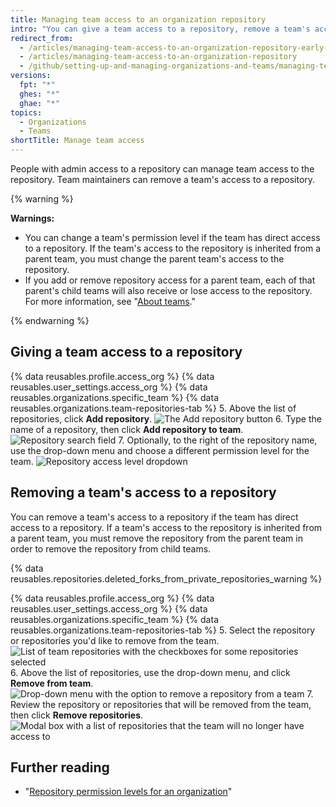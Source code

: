 ```yaml
---
title: Managing team access to an organization repository
intro: "You can give a team access to a repository, remove a team's access to a repository, or change a team's permission level for a repository."
redirect_from:
  - /articles/managing-team-access-to-an-organization-repository-early-access-program/
  - /articles/managing-team-access-to-an-organization-repository
  - /github/setting-up-and-managing-organizations-and-teams/managing-team-access-to-an-organization-repository
versions:
  fpt: "*"
  ghes: "*"
  ghae: "*"
topics:
  - Organizations
  - Teams
shortTitle: Manage team access
---
```


People with admin access to a repository can manage team access to the repository. Team maintainers can remove a team's access to a repository.

{% warning %}

**Warnings:**

- You can change a team's permission level if the team has direct access to a repository. If the team's access to the repository is inherited from a parent team, you must change the parent team's access to the repository.
- If you add or remove repository access for a parent team, each of that parent's child teams will also receive or lose access to the repository. For more information, see "[About teams](/articles/about-teams)."

{% endwarning %}

## Giving a team access to a repository

{% data reusables.profile.access_org %}
{% data reusables.user_settings.access_org %}
{% data reusables.organizations.specific_team %}
{% data reusables.organizations.team-repositories-tab %} 5. Above the list of repositories, click **Add repository**.
![The Add repository button](/assets/images/help/organizations/add-repositories-button.png) 6. Type the name of a repository, then click **Add repository to team**.
![Repository search field](/assets/images/help/organizations/team-repositories-add.png) 7. Optionally, to the right of the repository name, use the drop-down menu and choose a different permission level for the team.
![Repository access level dropdown](/assets/images/help/organizations/team-repositories-change-permission-level.png)

## Removing a team's access to a repository

You can remove a team's access to a repository if the team has direct access to a repository. If a team's access to the repository is inherited from a parent team, you must remove the repository from the parent team in order to remove the repository from child teams.

{% data reusables.repositories.deleted_forks_from_private_repositories_warning %}

{% data reusables.profile.access_org %}
{% data reusables.user_settings.access_org %}
{% data reusables.organizations.specific_team %}
{% data reusables.organizations.team-repositories-tab %} 5. Select the repository or repositories you'd like to remove from the team.
![List of team repositories with the checkboxes for some repositories selected](/assets/images/help/teams/select-team-repositories-bulk.png) 6. Above the list of repositories, use the drop-down menu, and click **Remove from team**.
![Drop-down menu with the option to remove a repository from a team](/assets/images/help/teams/remove-team-repo-dropdown.png) 7. Review the repository or repositories that will be removed from the team, then click **Remove repositories**.
![Modal box with a list of repositories that the team will no longer have access to](/assets/images/help/teams/confirm-remove-team-repos.png)

## Further reading

- "[Repository permission levels for an organization](/articles/repository-permission-levels-for-an-organization)"
